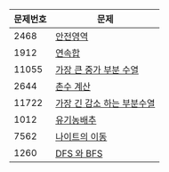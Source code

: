 | 문제번호 | 문제 |
| --- | --- |
| 2468 | [안전영역](https://www.acmicpc.net/problem/2468) |
| 1912 | [연속합](https://www.acmicpc.net/problem/1912)
| 11055 | [가장 큰 중가 부분 수열](https://www.acmicpc.net/problem/11055) |
| 2644| [촌수 계산](https://www.acmicpc.net/problem/2644) |
| 11722| [가장 긴 감소 하는 부분수열](https://www.acmicpc.net/problem/11722) |
| 1012| [유기농배추](https://www.acmicpc.net/problem/1012) |
| 7562| [나이트의 이동](https://www.acmicpc.net/problem/7562) |
| 1260| [DFS 와 BFS](https://www.acmicpc.net/problem/1260) |
